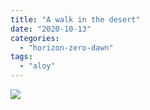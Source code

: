 ```yaml
---
title: "A walk in the desert"
date: "2020-10-13"
categories: 
  - "horizon-zero-dawn"
tags: 
  - "aloy"
---
```


[![](images/Walk-in-the-desert-scaled.jpg)](https://davidpeach.me/wp-content/uploads/2022/05/Walk-in-the-desert-scaled.jpg)
